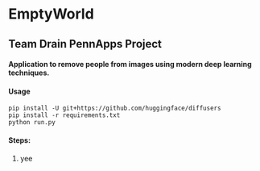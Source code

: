 # EmptyWorld
## Team Drain PennApps Project

#### Application to remove people from images using modern deep learning techniques.


#### Usage
```
pip install -U git+https://github.com/huggingface/diffusers
pip install -r requirements.txt
python run.py
```


#### Steps:
1. yee
